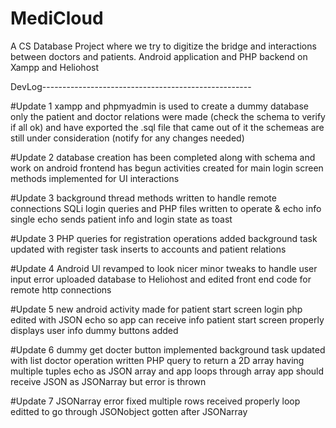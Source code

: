 # MediCloud

A CS Database Project where we try to digitize the bridge
and interactions between doctors and patients.
Android application and PHP backend on Xampp and Heliohost


DevLog----------------------------------------------------

#Update 1
xampp and phpmyadmin is used to create a dummy database
only the patient and doctor relations were made
(check the schema to verify if all ok)
and have exported the .sql file that came out of it
the schemeas are still under consideration
(notify for any changes needed)

#Update 2
database creation has been completed along with schema and
work on android frontend has begun
activities created for main login screen
methods implemented for UI interactions

#Update 3
background thread methods written to handle remote connections
SQLi login queries and PHP files written to operate & echo info
single echo sends patient info and login state as toast

#Update 3
PHP queries for registration operations added
background task updated with register task
inserts to accounts and patient relations

#Update 4
Android UI revamped to look nicer
minor tweaks to handle user input error
uploaded database to Heliohost and 
edited front end code for remote http connections

#Update 5
new android activity made for patient start screen
login php edited with JSON echo so app can receive info
patient start screen properly displays user info
dummy buttons added

#Update 6
dummy get docter button implemented
background task updated with list doctor operation
written PHP query to return a 2D array having multiple tuples
echo as JSON array and app loops through array
app should receive JSON as JSONarray but error is thrown

#Update 7
JSONarray error fixed
multiple rows received properly
loop editted to go through JSONobject gotten after JSONarray
